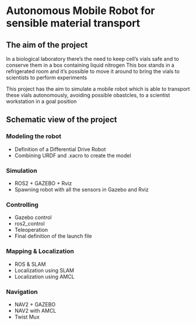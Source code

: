 # Autonomous Mobile Robot for sensible material transport

## The aim of the project

In a biological laboratory there’s the need to keep cell’s vials safe and to conserve them in a box containing liquid nitrogen
This box stands in a refrigerated room and it’s possible to move it around to bring the vials to scientists to perform experiments

This project has the aim to simulate a mobile robot which is able to transport these vials autonomously, avoiding possible obastcles, to a scientist workstation in a goal position

## Schematic view of the project

### Modeling the robot

* Definition of a Differential Drive Robot
* Combining URDF and .xacro to create the model

### Simulation

* ROS2 + GAZEBO + Rviz
* Spawning robot with all the sensors in Gazebo and Rviz

### Controlling

* Gazebo control
* ros2_control
* Teleoperation
* Final definition of the launch file

### Mapping & Localization

* ROS & SLAM
* Localization using SLAM
* Localization using AMCL

### Navigation

* NAV2 + GAZEBO
* NAV2 with AMCL
* Twist Mux
